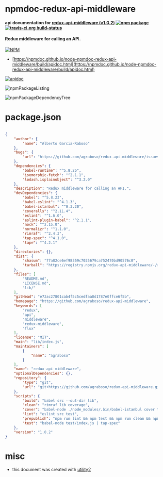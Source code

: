 # npmdoc-redux-api-middleware

#### api documentation for  [redux-api-middleware (v1.0.2)](https://github.com/agraboso/redux-api-middleware)  [![npm package](https://img.shields.io/npm/v/npmdoc-redux-api-middleware.svg?style=flat-square)](https://www.npmjs.org/package/npmdoc-redux-api-middleware) [![travis-ci.org build-status](https://api.travis-ci.org/npmdoc/node-npmdoc-redux-api-middleware.svg)](https://travis-ci.org/npmdoc/node-npmdoc-redux-api-middleware)

#### Redux middleware for calling an API.

[![NPM](https://nodei.co/npm/redux-api-middleware.png?downloads=true&downloadRank=true&stars=true)](https://www.npmjs.com/package/redux-api-middleware)

- [https://npmdoc.github.io/node-npmdoc-redux-api-middleware/build/apidoc.html](https://npmdoc.github.io/node-npmdoc-redux-api-middleware/build/apidoc.html)

[![apidoc](https://npmdoc.github.io/node-npmdoc-redux-api-middleware/build/screenCapture.buildCi.browser.%252Ftmp%252Fbuild%252Fapidoc.html.png)](https://npmdoc.github.io/node-npmdoc-redux-api-middleware/build/apidoc.html)

![npmPackageListing](https://npmdoc.github.io/node-npmdoc-redux-api-middleware/build/screenCapture.npmPackageListing.svg)

![npmPackageDependencyTree](https://npmdoc.github.io/node-npmdoc-redux-api-middleware/build/screenCapture.npmPackageDependencyTree.svg)



# package.json

```json

{
    "author": {
        "name": "Alberto Garcia-Raboso"
    },
    "bugs": {
        "url": "https://github.com/agraboso/redux-api-middleware/issues"
    },
    "dependencies": {
        "babel-runtime": "^5.8.25",
        "isomorphic-fetch": "^2.1.1",
        "lodash.isplainobject": "^3.2.0"
    },
    "description": "Redux middleware for calling an API.",
    "devDependencies": {
        "babel": "^5.8.23",
        "babel-eslint": "^4.1.3",
        "babel-istanbul": "^0.3.20",
        "coveralls": "^2.11.4",
        "eslint": "^1.6.0",
        "eslint-plugin-babel": "^2.1.1",
        "nock": "^2.15.0",
        "normalizr": "^1.1.0",
        "rimraf": "^2.4.3",
        "tap-spec": "^4.1.0",
        "tape": "^4.2.1"
    },
    "directories": {},
    "dist": {
        "shasum": "77a82ce6ef98359c7025679ca752470bd90576c0",
        "tarball": "https://registry.npmjs.org/redux-api-middleware/-/redux-api-middleware-1.0.2.tgz"
    },
    "files": [
        "README.md",
        "LICENSE.md",
        "lib/"
    ],
    "gitHead": "e72ac27801cab4f5c5cedfaa8d1787e0ffce6f5b",
    "homepage": "https://github.com/agraboso/redux-api-middleware",
    "keywords": [
        "redux",
        "api",
        "middleware",
        "redux-middleware",
        "flux"
    ],
    "license": "MIT",
    "main": "lib/index.js",
    "maintainers": [
        {
            "name": "agraboso"
        }
    ],
    "name": "redux-api-middleware",
    "optionalDependencies": {},
    "repository": {
        "type": "git",
        "url": "git+https://github.com/agraboso/redux-api-middleware.git"
    },
    "scripts": {
        "build": "babel src --out-dir lib",
        "clean": "rimraf lib coverage",
        "cover": "babel-node ./node_modules/.bin/babel-istanbul cover test/index.js | tap-spec",
        "lint": "eslint src test",
        "prepublish": "npm run lint && npm test && npm run clean && npm run build",
        "test": "babel-node test/index.js | tap-spec"
    },
    "version": "1.0.2"
}
```



# misc
- this document was created with [utility2](https://github.com/kaizhu256/node-utility2)
